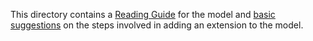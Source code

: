 This directory contains a [Reading Guide](./ReadingGuide.md) for the
model and [basic suggestions](./AddingExtensions.md) on the steps
involved in adding an extension to the model.
